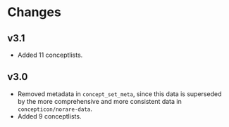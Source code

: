 # Changes

## v3.1

- Added 11 conceptlists.


## v3.0

- Removed metadata in `concept_set_meta`, since this data is superseded by the more comprehensive and
  more consistent data in `concepticon/norare-data`.
- Added 9 conceptlists.
